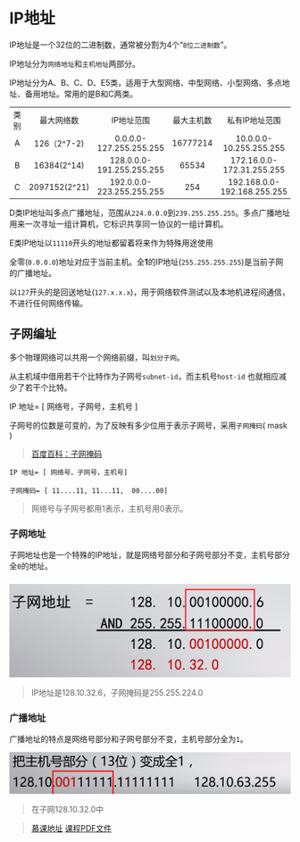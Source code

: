 # IP地址

IP地址是一个32位的二进制数，通常被分割为4个“`8位二进制数`”。

IP地址分为`网络地址`和`主机地址`两部分。

IP地址分为A、B、C、D、E5类，适用于大型网络、中型网络、小型网络、多点地址、备用地址。常用的是B和C两类。

<table log-set-param="table_view" class="table-view log-set-param"><tbody><tr><td width="46" align="center" valign="center"><div class="para" label-module="para">类别</div>
</td><td width="84" align="center" valign="center"><div class="para" label-module="para">最大网络数</div>
</td><td width="182" align="center" valign="center"><div class="para" label-module="para">IP地址范围</div>
</td><td width="71" align="center" valign="center"><div class="para" label-module="para">最大主机数</div>
</td><td width="193" align="center" valign="center">私有IP地址范围</td></tr><tr><td width="46" align="center" valign="center"><div class="para" label-module="para">A</div>
</td><td width="84" align="center" valign="center"><div class="para" label-module="para">126（2^7-2)</div>
</td><td width="182" align="center" valign="center"><div class="para" label-module="para">0.0.0.0-127.255.255.255</div>
</td><td width="71" align="center" valign="center"><div class="para" label-module="para">16777214</div>
</td><td width="193" align="center" valign="center"><div class="para" label-module="para">10.0.0.0-10.255.255.255</div>
</td></tr><tr><td width="46" align="center" valign="center"><div class="para" label-module="para">B</div>
</td><td width="84" align="center" valign="center"><div class="para" label-module="para">16384(2^14)</div>
</td><td width="182" align="center" valign="center">128.0.0.0-191.255.255.255</td><td width="71" align="center" valign="center"><div class="para" label-module="para">65534</div>
</td><td width="193" align="center" valign="center">172.16.0.0-172.31.255.255</td></tr><tr><td width="46" align="center" valign="center"><div class="para" label-module="para">C</div>
</td><td width="84" align="center" valign="center"><div class="para" label-module="para">2097152(2^21)</div>
</td><td width="182" align="center" valign="center">192.0.0.0-223.255.255.255</td><td width="71" align="center" valign="center"><div class="para" label-module="para">254</div>
</td><td width="193" align="center" valign="center">192.168.0.0-192.168.255.255</td></tr></tbody></table>

D类IP地址叫多点广播地址，范围从`224.0.0.0`到`239.255.255.255`。多点广播地址用来一次寻址一组计算机，它标识共享同一协议的一组计算机。

E类IP地址以`11110`开头的地址都留着将来作为特殊用途使用

全零(`0.0.0.0`)地址对应于当前主机。全**1**的IP地址(`255.255.255.255`)是当前子网的广播地址。

以`127`开头的是回送地址(`127.x.x.x`)，用于网络软件测试以及本地机进程间通信，不进行任何网络传输。

## 子网编址

多个物理网络可以共用一个网络前缀，叫`划分子网`。

从主机域中借用若干个比特作为子网号`subnet-id`，而主机号`host-id` 也就相应减少了若干个比特。

IP 地址= [ 网络号，子网号，主机号 ]

子网号的位数是可变的，为了反映有多少位用于表示子网号，采用`子网掩码`( mask )
>[百度百科：子网掩码](http://baike.baidu.com/link?url=yOHZdfU6bjdU9_tSkRf3Fmb7m7DKMqoqwqWZB4__hfsDl8Qt0704tsjqlrEmd1FSDJcOBADuNDNxye0fQjWjNXOwUFdjMQNlT_Zr-p2fZPehSd6ngUWX5EE3tKAX8BkH)

```
IP 地址= [ 网络号，子网号，主机号]

子网掩码= [ 11....11, 11...11,  00....00]
```

>网络号与子网号都用1表示，主机号用0表示。

### 子网地址
子网地址也是一个特殊的IP地址，就是网络号部分和子网号部分不变，主机号部分全`0`的地址。

![IP地址.jpg](img/IP地址.png)
>IP地址是128.10.32.6，子网掩码是255.255.224.0

### 广播地址

广播地址的特点是网络号部分和子网号部分不变，主机号部分全为`1`。

![广播地址.jpg](img/广播地址.jpg)
>在子网128.10.32.0中


>[慕课地址](http://www.icourse163.org/learn/NJUPT-1001639008?tid=1002014006#/learn/content?type=detail&id=1002615362&cid=1002865806)
> [课程PDF文件](http://nos.netease.com/edu-lesson-pdfsrc/1911457B1E4AB1893B315E5E9E9A9B05-1490188790873?NOSAccessKeyId=7ba71f968e4340f1ab476ecb300190fa&Expires=1494598332&Signature=IV6jbThsiwluKcYyuRkX%2BmosfWYpWobe3Inkf08qAg8%3D&download=%E7%BD%91%E7%BB%9C%E6%8A%80%E6%9C%AF%E4%B8%8E%E5%BA%94%E7%94%A8-IPv4---%E7%AC%AC%E4%BA%8C%E9%83%A8%E5%88%86-%E4%BF%AE%E6%94%B9.pdf)
